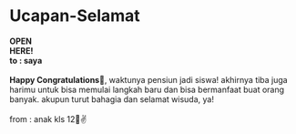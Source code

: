 # Ucapan-Selamat
<!DOCTYPE html>
<html>
  <head>
    <meta http-equiv="content-type" content="text/html; charset=utf-8" />
    <meta name="viewport" content="width=device-width, initial-scale=1">
    <title>Surat</title>
    <link rel="stylesheet" href="surat.css" type="text/css" media="all" />
    <link rel="stylesheet" href="https://unpkg.com/@auroratide/typewritten-text/lib/style.css"/>
  </head>
  <body>
    <div class="container">
      <div class="lapis">
        <div class="penutup"></div>
        <div class="badan">
          <div class="sisi1"></div>
          <div class="sisi2"></div>
          <div class="open" onclick="buka()" id="open"><b>OPEN<br>HERE!</b>
          </div>
        </div>
      </div>
      <div class="isi">
        <typewritten-text>
          <b>to : saya</b><br /><br />
          <b>Happy Congratulations🥳</b>, waktunya pensiun jadi siswa! akhirnya tiba juga harimu untuk bisa memulai langkah baru dan bisa bermanfaat buat orang banyak. akupun turut bahagia dan selamat wisuda, ya! <br /><br /
          <b>from : anak kls 12🗿✌️</b>
        </typewritten-text>
      </div>
    </div>
    <script type="Josefin Sans" src="https://unpkg.com/@auroratide/typewritten-text/lib/define.js"></script>
    <script src="script.js" type="text/javascript" charset="utf-8"></script>
  </body>
</html>

